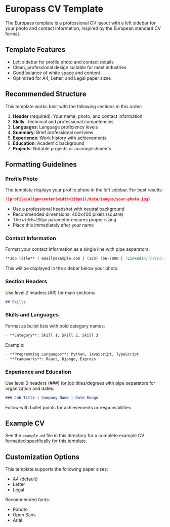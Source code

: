 # Europass CV Template

The Europass template is a professional CV layout with a left sidebar for your photo and contact information, inspired by the European standard CV format.

## Template Features

- Left sidebar for profile photo and contact details
- Clean, professional design suitable for most industries
- Good balance of white space and content
- Optimized for A4, Letter, and Legal paper sizes

## Recommended Structure

This template works best with the following sections in this order:

1. **Header** (required): Your name, photo, and contact information
2. **Skills**: Technical and professional competencies
3. **Languages**: Language proficiency levels
4. **Summary**: Brief professional overview
5. **Experience**: Work history with achievements
6. **Education**: Academic background
7. **Projects**: Notable projects or accomplishments

## Formatting Guidelines

### Profile Photo

The template displays your profile photo in the left sidebar. For best results:

```markdown
![profile|align=center|width=150px](/data/images/your-photo.jpg)
```

- Use a professional headshot with neutral background
- Recommended dimensions: 400x400 pixels (square)
- The `width=150px` parameter ensures proper sizing
- Place this immediately after your name

### Contact Information

Format your contact information as a single line with pipe separators:

```markdown
**Job Title** | email@example.com | (123) 456-7890 | [LinkedIn](https://linkedin.com/in/yourname) | [GitHub](https://github.com/username)
```

This will be displayed in the sidebar below your photo.

### Section Headers

Use level 2 headers (##) for main sections:

```markdown
## Skills
```

### Skills and Languages

Format as bullet lists with bold category names:

```markdown
- **Category**: Skill 1, Skill 2, Skill 3
```

Example:
```markdown
- **Programming Languages**: Python, JavaScript, TypeScript
- **Frameworks**: React, Django, Express
```

### Experience and Education

Use level 3 headers (###) for job titles/degrees with pipe separators for organization and dates:

```markdown
### Job Title | Company Name | Date Range
```

Follow with bullet points for achievements or responsibilities.

## Example CV

See the `example.md` file in this directory for a complete example CV formatted specifically for this template.

## Customization Options

This template supports the following paper sizes:
- A4 (default)
- Letter
- Legal

Recommended fonts:
- Roboto
- Open Sans
- Arial